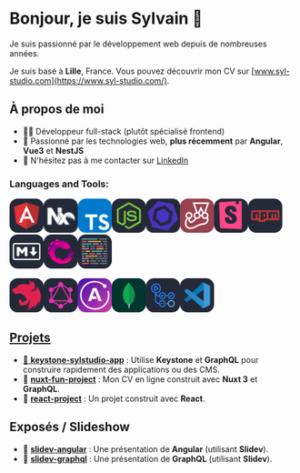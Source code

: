 # Bonjour, je suis Sylvain 👋

Je suis passionné par le développement web depuis de nombreuses années.

Je suis basé à **Lille**, France. Vous pouvez découvrir mon CV sur [www.syl-studio.com](https://www.syl-studio.com/).

## À propos de moi
- 🧑‍💻 Développeur full-stack (plutôt spécialisé frontend)
- 🌱 Passionné par les technologies web, **plus récemment** par **Angular**, **Vue3** et **NestJS**
- 💬 N'hésitez pas à me contacter sur [LinkedIn](https://www.linkedin.com/in/sylvain-delescluse-30b42886)

<h3 align="left">Languages and Tools:</h3>
<p align="left"><a href="https://angularjs.org/" target="_blank"><img src="https://raw.githubusercontent.com/jpb06/jpb06/master/icons/Angular-Dark.svg" alt="angular" width="60" height="60"/></a><a href="https://nx.dev/" target="_blank"><img src="https://raw.githubusercontent.com/jpb06/jpb06/master/icons/Nx-Dark.svg" alt="nx" height="60"/></a><a href="https://www.typescriptlang.org/" target="_blank"><img src="https://raw.githubusercontent.com/jpb06/jpb06/master/icons/TypeScript.svg" alt="TypeScript" height="60" /></a><a href="https://nodejs.org/en/docs/" target="_blank"><img height="60" src="https://raw.githubusercontent.com/jpb06/jpb06/master/icons/NodeJS-Dark.svg" /></a><a href="https://eslint.org/" target="_blank"><img src="https://raw.githubusercontent.com/jpb06/jpb06/master/icons/Eslint-Dark.svg" alt="eslint" width="60" height="60"/></a><a href="https://jestjs.io/" target="_blank"><img src="https://raw.githubusercontent.com/jpb06/jpb06/master/icons/Jest.svg" alt="jest" width="60" height="60"/></a><a href="https://storybook.js.org/" target="_blank"><img src="https://raw.githubusercontent.com/jpb06/jpb06/master/icons/Storybook-Dark.svg" alt="Storybook" width="60" height="60"/></a><a href="https://www.npmjs.com/~jpb06" target="_blank"><img src="https://raw.githubusercontent.com/jpb06/jpb06/master/icons/Npm-Dark.svg" alt="npm" width="60" height="60"/></a><a href="https://www.markdownguide.org/" target="_blank"><img src="https://raw.githubusercontent.com/jpb06/jpb06/master/icons/Markdown-Dark.svg" alt="markdown" height="60" /></a><a href="https://rxjs.dev/guide/overview" target="_blank"><img src="https://raw.githubusercontent.com/jpb06/jpb06/master/icons/Rxjs-Dark.svg" alt="rxjs" height="60" /></a><a href="https://prettier.io/docs/en/index.html" target="_blank"><img height="60" src="https://raw.githubusercontent.com/jpb06/jpb06/master/icons/Prettier-Dark.svg" /></a></p>
<p align="left"><a href="https://nestjs.com/" target="_blank"><img src="https://raw.githubusercontent.com/jpb06/jpb06/master/icons/NestJS-Dark.svg" alt="nestjs" width="60" height="60"/></a><a href="https://graphql.org" target="_blank"><img src="https://raw.githubusercontent.com/jpb06/jpb06/master/icons/GraphQL-Dark.svg" alt="Graphql" height="60" /></a><a href="https://www.apollographql.com/docs/" target="_blank"><img src="https://raw.githubusercontent.com/jpb06/jpb06/master/icons/Apollo.svg" alt="apollo" width="60" height="60"/></a><a href="https://www.mongodb.com/" target="_blank"><img src="https://raw.githubusercontent.com/jpb06/jpb06/master/icons/MongoDB.svg" alt="mongodb" width="60" height="60"/></a><a href="https://github.com/features/actions" target="_blank"><img src="https://raw.githubusercontent.com/jpb06/jpb06/master/icons/GithubActions-Dark.svg" alt="github actions" width="60" height="60"/></a><a href="https://code.visualstudio.com/" target="_blank"><img src="https://raw.githubusercontent.com/jpb06/jpb06/master/icons/VSCode-Dark.svg" alt="vscode" width="60" height="60"/></p>

## Projets
- 🔨 **[keystone-sylstudio-app](https://github.com/Syldel/keystone-sylstudio-app)** : Utilise **Keystone** et **GraphQL** pour construire rapidement des applications ou des CMS.
- 🔨 **[nuxt-fun-project](https://github.com/Syldel/nuxt-fun-project)** : Mon CV en ligne construit avec **Nuxt 3** et **GraphQL**.
- 🔨 **[react-project](https://github.com/Syldel/react-project)** : Un projet construit avec **React**.

## Exposés / Slideshow
- 🎤 **[slidev-angular](https://github.com/Syldel/slidev-angular)** : Une présentation de **Angular** (utilisant **Slidev**).
- 🎤 **[slidev-graphql](https://github.com/Syldel/slidev-graphql)** : Une présentation de **GraphQL** (utilisant **Slidev**).
